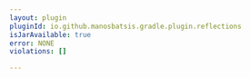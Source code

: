 ```yaml
---
layout: plugin
pluginId: io.github.manosbatsis.gradle.plugin.reflections
isJarAvailable: true
error: NONE
violations: []

---
```


